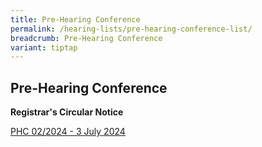 ```yaml
---
title: Pre-Hearing Conference
permalink: /hearing-lists/pre-hearing-conference-list/
breadcrumb: Pre-Hearing Conference
variant: tiptap
---
```

<h2>Pre-Hearing Conference</h2>
<p><strong>Registrar's Circular Notice</strong>
</p>
<p><a href="/files/phc022024_03jul2024.pdf" rel="noopener noreferrer nofollow" target="_blank">PHC 02/2024 - 3 July 2024</a>
</p>